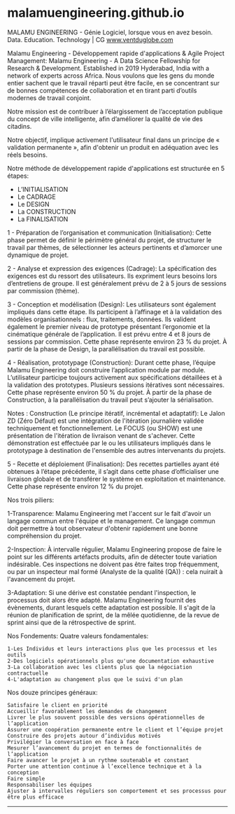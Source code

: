 # malamuengineering.github.io
MALAMU ENGINEERING - Génie Logiciel, lorsque vous en avez besoin.
Data. Education. Technology | CG 
www.ventduglobe.com 


Malamu Engineering - Développement rapide d'applications & Agile Project Management:
Malamu Engineering - A Data Science Fellowship for Research & Development. Established in 2019 Hyderabad, India with a network of experts across Africa.
Nous voulons que les gens du monde entier sachent que le travail réparti peut être facile, en se concentrant sur de bonnes compétences de collaboration et en tirant parti d’outils modernes de travail conjoint. 

Notre mission est de contribuer à l’élargissement de l’acceptation publique du concept de ville intelligente, afin d’améliorer la qualité de vie des citadins. 

Notre objectif, implique activement l'utilisateur final dans un principe de « validation permanente », afin d'obtenir un produit en adéquation avec les réels besoins.

Notre méthode de développement rapide d'applications est structurée en 5 étapes: 

* L’INITIALISATION
* Le CADRAGE
* Le DESIGN
* La CONSTRUCTION
* La FINALISATION

1 - Préparation de l’organisation et communication (Initialisation): Cette phase permet de définir le périmètre général du projet, de structurer le travail par thèmes, de sélectionner les acteurs pertinents et d’amorcer une dynamique de projet.

2 - Analyse et expression des exigences (Cadrage): La spécification des exigences est du ressort des utilisateurs. Ils expriment leurs besoins lors d’entretiens de groupe. Il est généralement prévu de 2 à 5 jours de sessions par commission (thème).

3 - Conception et modélisation (Design): Les utilisateurs sont également impliqués dans cette étape. Ils participent à l’affinage et à la validation des modèles organisationnels : flux, traitements, données. Ils valident également le premier niveau de prototype présentant l’ergonomie et la cinématique générale de l’application. Il est prévu entre 4 et 8 jours de sessions par commission. Cette phase représente environ 23 % du projet. À partir de la phase de Design, la parallélisation du travail est possible.

4 - Réalisation, prototypage (Construction): Durant cette phase, l’équipe Malamu Engineering doit construire l’application module par module. L’utilisateur participe toujours activement aux spécifications détaillées et à la validation des prototypes. Plusieurs sessions itératives sont nécessaires. Cette phase représente environ 50 % du projet. À partir de la phase de Construction, à la parallélisation du travail peut s’ajouter la sérialisation.

Notes : 
Construction (Le principe itératif, incrémental et adaptatif): 
Le Jalon ZD (Zéro Défaut) est une intégration de l'itération journalière validée techniquement et fonctionnellement. Le FOCUS (ou SHOW) est une présentation de l'itération de livraison venant de s'achever. Cette démonstration est effectuée par le ou les utilisateurs impliqués dans le prototypage à destination de l'ensemble des autres intervenants du projets. 

5 - Recette et déploiement (Finalisation): Des recettes partielles ayant été obtenues à l’étape précédente, il s’agit dans cette phase d’officialiser une livraison globale et de transférer le système en exploitation et maintenance. Cette phase représente environ 12 % du projet.

Nos trois piliers:

1-Transparence: Malamu Engineering met l'accent sur le fait d'avoir un langage commun entre l'équipe et le management. Ce langage commun doit permettre à tout observateur d'obtenir rapidement une bonne compréhension du projet.

2-Inspection: À intervalle régulier, Malamu Engineering propose de faire le point sur les différents artéfacts produits, afin de détecter toute variation indésirable.
Ces inspections ne doivent pas être faites trop fréquemment, ou par un inspecteur mal formé (Analyste de la qualité (QA)) : cela nuirait à l'avancement du projet.

3-Adaptation: Si une dérive est constatée pendant l'inspection, le processus doit alors être adapté. Malamu Engineering fournit des évènements, durant lesquels cette adaptation est possible. Il s'agit de la réunion de planification de sprint, de la mêlée quotidienne, de la revue de sprint ainsi que de la rétrospective de sprint. 

Nos Fondements:
Quatre valeurs fondamentales:

    1-Les Individus et leurs interactions plus que les processus et les outils
    2-Des logiciels opérationnels plus qu'une documentation exhaustive
    3-La collaboration avec les clients plus que la négociation contractuelle
    4-L'adaptation au changement plus que le suivi d'un plan

Nos douze principes généraux:

    Satisfaire le client en priorité
    Accueillir favorablement les demandes de changement
    Livrer le plus souvent possible des versions opérationnelles de l’application
    Assurer une coopération permanente entre le client et l’équipe projet
    Construire des projets autour d’individus motivés
    Privilégier la conversation en face à face
    Mesurer l’avancement du projet en termes de fonctionnalités de l’application
    Faire avancer le projet à un rythme soutenable et constant
    Porter une attention continue à l’excellence technique et à la conception
    Faire simple
    Responsabiliser les équipes
    Ajuster à intervalles réguliers son comportement et ses processus pour être plus efficace


-------------------------------------------------------------------------------------------------------------------------------------------------------------